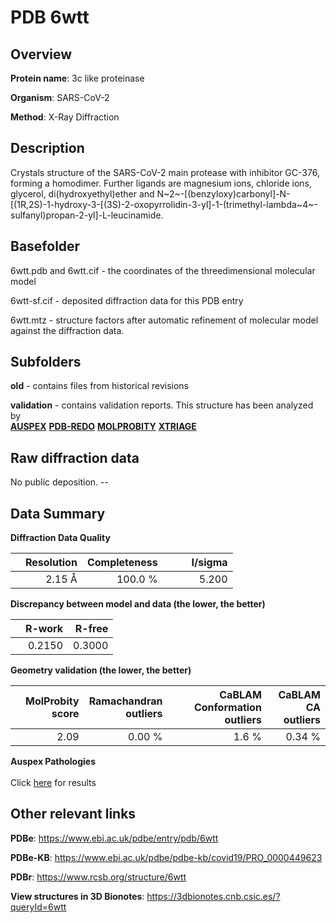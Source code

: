 # PDB 6wtt

## Overview

**Protein name**: 3c like proteinase

**Organism**: SARS-CoV-2

**Method**: X-Ray Diffraction

## Description

Crystals structure of the SARS-CoV-2 main protease with inhibitor GC-376, forming a homodimer. Further ligands are magnesium ions, chloride ions, glycerol, di(hydroxyethyl)ether and N~2~-[(benzyloxy)carbonyl]-N-[(1R,2S)-1-hydroxy-3-[(3S)-2-oxopyrrolidin-3-yl]-1-(trimethyl-lambda~4~-sulfanyl)propan-2-yl]-L-leucinamide.

## Basefolder

6wtt.pdb and 6wtt.cif - the coordinates of the threedimensional molecular model

6wtt-sf.cif - deposited diffraction data for this PDB entry

6wtt.mtz - structure factors after automatic refinement of molecular model against the diffraction data.

## Subfolders



**old** - contains files from historical revisions

**validation** - contains validation reports. This structure has been analyzed by <br>[**AUSPEX**](https://github.com/thorn-lab/coronavirus_structural_task_force/tree/master/pdb/3c_like_proteinase/SARS-CoV-2/6wtt/validation/auspex) [**PDB-REDO**](https://github.com/thorn-lab/coronavirus_structural_task_force/tree/master/pdb/3c_like_proteinase/SARS-CoV-2/6wtt/validation/pdb-redo) [**MOLPROBITY**](https://github.com/thorn-lab/coronavirus_structural_task_force/tree/master/pdb/3c_like_proteinase/SARS-CoV-2/6wtt/validation/molprobity) [**XTRIAGE**](https://github.com/thorn-lab/coronavirus_structural_task_force/blob/master/pdb/3c_like_proteinase/SARS-CoV-2/6wtt/validation/Xtriage_output.log)   



## Raw diffraction data

No public deposition. --<br> 

## Data Summary
**Diffraction Data Quality**

|   | Resolution | Completeness| I/sigma |
|---|-------------:|----------------:|--------------:|
|   |2.15 Å|100.0 %|<img width=50/>5.200|

**Discrepancy between model and data (the lower, the better)**

|   | **R-work**| **R-free**   
|---|-------------:|----------------:|           
||  0.2150|  0.3000|

**Geometry validation (the lower, the better)**

|   |**MolProbity<br>score**| **Ramachandran<br>outliers** | **CaBLAM<br>Conformation outliers** | **CaBLAM<br>CA outliers** |
|---|-------------:|----------------:|----------------:|----------------:|
||  2.09|  0.00 %|1.6 %|0.34 %|

**Auspex Pathologies**<br> <br>Click [here](https://github.com/thorn-lab/coronavirus_structural_task_force/blob/master/pdb/3c_like_proteinase/SARS-CoV-2/6wtt/validation/auspex/6wtt_auspex_comments.txt)  for results

 



## Other relevant links 
**PDBe**:  https://www.ebi.ac.uk/pdbe/entry/pdb/6wtt

**PDBe-KB**: https://www.ebi.ac.uk/pdbe/pdbe-kb/covid19/PRO_0000449623 
 
**PDBr**: https://www.rcsb.org/structure/6wtt 

**View structures in 3D Bionotes**: https://3dbionotes.cnb.csic.es/?queryId=6wtt

